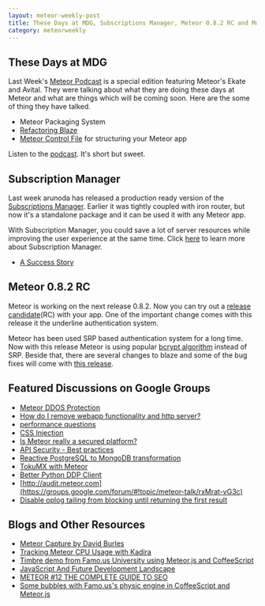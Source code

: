 ```yaml
---
layout: meteor-weekly-post
title: These Days at MDG, Subscriptions Manager, Meteor 0.8.2 RC and More
category: meteorweekly
---
```


## These Days at MDG
Last Week's [Meteor Podcast](http://www.meteorpodcast.com/e/episode-22-june-13-2014/) is a special edition featuring Meteor's Ekate and Avital. They were talking about what they are doing these days at Meteor and what are things which will be coming soon. Here are the some of thing they have talked.

* Meteor Packaging System
* [Refactoring Blaze](https://meteor.hackpad.com/Blaze-Proposals-for-v0.2-hsd54WPJmDV)
* [Meteor Control File](https://meteor.hackpad.com/New-control-file-brainstorming-ZDBMiEQ6DZl) for structuring your Meteor app

Listen to the [podcast](http://www.meteorpodcast.com/e/episode-22-june-13-2014/). It's short but sweet.

## Subscription Manager

Last week arunoda has released a production ready version of the [Subscriptions Manager](http://meteorhacks.com/subscriptions-manager-is-here.html). Earlier it was tightly coupled with iron router, but now it's a standalone package and it can be used it with any Meteor app.

With Subscription Manager, you could save a lot of server resources while improving the user experience at the same time. Click [here](http://meteorhacks.com/subscriptions-manager-is-here.html) to learn more about Subscription Manager.

* [A Success Story](https://groups.google.com/d/msg/meteor-talk/IonQkUbqijI/ThPKqLygi0sJ)

## Meteor 0.8.2 RC

Meteor is working on the next release 0.8.2. Now you can try out a [release candidate](https://groups.google.com/forum/#!topic/meteor-talk/HICaFOzRPKk)(RC) with your app. One of the important change comes with this release it the underline authentication system.

Meteor has been used SRP based authentication system for a long time. Now with this release Meteor is using popular [bcrypt algorithm](https://meteor.hackpad.com/SRP-bcrypt-J5mdBojeVfe) instead of SRP. Beside that, there are several changes to blaze and some of the bug fixes will come with [this release](https://github.com/meteor/meteor/blob/release-0.8.2/History.md).

## Featured Discussions on Google Groups

* [Meteor DDOS Protection](https://groups.google.com/forum/#!topic/meteor-talk/XyYhi8ZMgd8)
* [How do I remove webapp functionality and http server?](https://groups.google.com/forum/#!topic/meteor-talk/81XthjW2ur8)
* [performance questions](https://groups.google.com/forum/#!topic/meteor-talk/IonQkUbqijI)
* [CSS Injection](https://groups.google.com/d/msg/meteor-talk/0XqKOouKzmE/Pun8Q3Z3TpIJ)
* [Is Meteor really a secured platform?](https://groups.google.com/forum/#!topic/meteor-talk/mllofLbHDyU)
* [API Security - Best practices](https://groups.google.com/forum/#!topic/meteor-talk/hL4iDzoreBo)
* [Reactive PostgreSQL to MongoDB transformation](https://groups.google.com/forum/#!topic/meteor-talk/_eemT_X1nbk)
* [TokuMX with Meteor](https://groups.google.com/forum/#!topic/meteor-talk/9Ysxz05dp1A)
* [Better Python DDP Client](https://groups.google.com/forum/#!topic/meteor-talk/BZteO3mY6us)
* [http://audit.meteor.com](https://groups.google.com/forum/#!topic/meteor-talk/rxMrat-vG3c)
* [Disable oplog tailing from blocking until returning the first result](https://groups.google.com/forum/#!topic/meteor-core/pE6SO-OEx34)

## Blogs and Other Resources

* [Meteor Capture by David Burles](https://meteor-capture.hackpad.com/collection/ziVbX1vntPd)
* [Tracking Meteor CPU Usage with Kadira](https://kadira.io/blog/tracking-cpu-usage-with-kadira/)
* [Timbre demo from Famo.us University using Meteor.js and CoffeeScript](http://pem-musing.blogspot.fr/2014/06/timbre-demo-from-famous-university.html)
* [JavaScript And Future Development Landscape](http://axelerant.com/blog/javascript-and-future-development-landscape)
* [METEOR #12 THE COMPLETE GUIDE TO SEO](http://journal.gentlenode.com/meteor-12-seo-guide/)
* [Some bubbles with Famo.us's physic engine in CoffeeScript and Meteor.js](http://pem-musing.blogspot.fr/2014/06/some-bubles-with-famouss-physic-engine.html)
